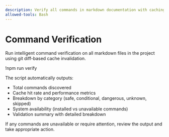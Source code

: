 ```yaml
---
description: Verify all commands in markdown documentation with caching
allowed-tools: Bash
---
```


# Command Verification

Run intelligent command verification on all markdown files in the project using git diff-based cache invalidation.

!npm run verify

The script automatically outputs:
- Total commands discovered
- Cache hit rate and performance metrics
- Breakdown by category (safe, conditional, dangerous, unknown, skipped)
- System availability (installed vs unavailable commands)
- Validation summary with detailed breakdown

If any commands are unavailable or require attention, review the output and take appropriate action.
